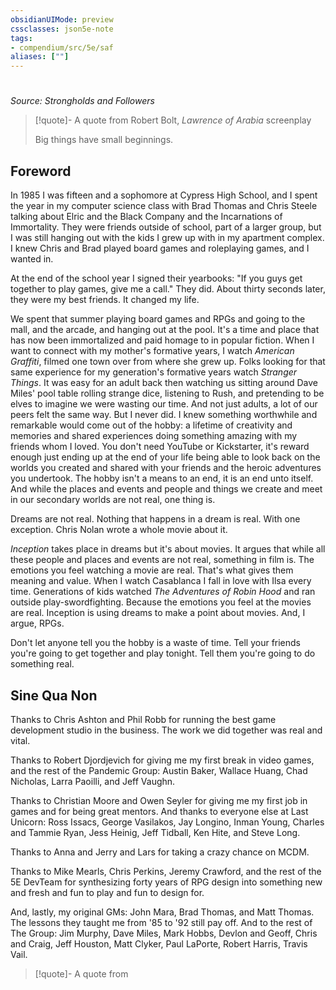 ```yaml
---
obsidianUIMode: preview
cssclasses: json5e-note
tags:
- compendium/src/5e/saf
aliases: [""]
---
```

# 
*Source: Strongholds and Followers* 

> [!quote]- A quote from Robert Bolt, *Lawrence of Arabia* screenplay  
> 
> Big things have small beginnings.

## Foreword

In 1985 I was fifteen and a sophomore at Cypress High School, and I spent the year in my computer science class with Brad Thomas and Chris Steele talking about Elric and the Black Company and the Incarnations of Immortality. They were friends outside of school, part of a larger group, but I was still hanging out with the kids I grew up with in my apartment complex. I knew Chris and Brad played board games and roleplaying games, and I wanted in.

At the end of the school year I signed their yearbooks: "If you guys get together to play games, give me a call." They did. About thirty seconds later, they were my best friends. It changed my life.

We spent that summer playing board games and RPGs and going to the mall, and the arcade, and hanging out at the pool. It's a time and place that has now been immortalized and paid homage to in popular fiction. When I want to connect with my mother's formative years, I watch *American Graffiti*, filmed one town over from where she grew up. Folks looking for that same experience for my generation's formative years watch *Stranger Things*. It was easy for an adult back then watching us sitting around Dave Miles' pool table rolling strange dice, listening to Rush, and pretending to be elves to imagine we were wasting our time. And not just adults, a lot of our peers felt the same way. But I never did. I knew something worthwhile and remarkable would come out of the hobby: a lifetime of creativity and memories and shared experiences doing something amazing with my friends whom I loved. You don't need YouTube or Kickstarter, it's reward enough just ending up at the end of your life being able to look back on the worlds you created and shared with your friends and the heroic adventures you undertook. The hobby isn't a means to an end, it is an end unto itself. And while the places and events and people and things we create and meet in our secondary worlds are not real, one thing is.

Dreams are not real. Nothing that happens in a dream is real. With one exception. Chris Nolan wrote a whole movie about it.

*Inception* takes place in dreams but it's about movies. It argues that while all these people and places and events are not real, something in film is. The emotions you feel watching a movie are real. That's what gives them meaning and value. When I watch Casablanca I fall in love with Ilsa every time. Generations of kids watched *The Adventures of Robin Hood* and ran outside play-swordfighting. Because the emotions you feel at the movies are real. Inception is using dreams to make a point about movies. And, I argue, RPGs.

Don't let anyone tell you the hobby is a waste of time. Tell your friends you're going to get together and play tonight. Tell them you're going to do something real.

## Sine Qua Non

Thanks to Chris Ashton and Phil Robb for running the best game development studio in the business. The work we did together was real and vital.

Thanks to Robert Djordjevich for giving me my first break in video games, and the rest of the Pandemic Group: Austin Baker, Wallace Huang, Chad Nicholas, Larra Paoilli, and Jeff Vaughn.

Thanks to Christian Moore and Owen Seyler for giving me my first job in games and for being great mentors. And thanks to everyone else at Last Unicorn: Ross Issacs, George Vasilakos, Jay Longino, Inman Young, Charles and Tammie Ryan, Jess Heinig, Jeff Tidball, Ken Hite, and Steve Long.

Thanks to Anna and Jerry and Lars for taking a crazy chance on MCDM.

Thanks to Mike Mearls, Chris Perkins, Jeremy Crawford, and the rest of the 5E DevTeam for synthesizing forty years of RPG design into something new and fresh and fun to play and fun to design for.

And, lastly, my original GMs: John Mara, Brad Thomas, and Matt Thomas. The lessons they taught me from '85 to '92 still pay off. And to the rest of The Group: Jim Murphy, Dave Miles, Mark Hobbs, Devlon and Geoff, Chris and Craig, Jeff Houston, Matt Clyker, Paul LaPorte, Robert Harris, Travis Vail.

> [!quote]- A quote from